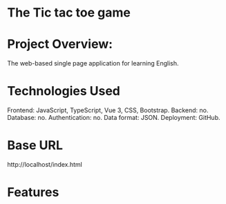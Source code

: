 # The Tic tac toe game

# Project Overview:
The web-based single page application for learning English.

# Technologies Used
Frontend: JavaScript, TypeScript, Vue 3, CSS, Bootstrap.
Backend: no.
Database: no.
Authentication: no.
Data format: JSON.
Deployment: GitHub.

# Base URL
http://localhost/index.html

# Features
